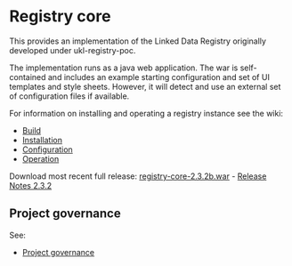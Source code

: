 # Registry core

This provides an implementation of the Linked Data Registry originally developed under ukl-registry-poc.

The implementation runs as a java web application.
The war is self-contained and includes an example starting configuration and set of UI templates and style sheets.
However, it will detect and use an external set of configuration files if available.

For information on installing and operating a registry instance see the wiki:
   * [Build](https://github.com/UKGovLD/registry-core/wiki/Build)
   * [Installation](https://github.com/UKGovLD/registry-core/wiki/Installation)
   * [Configuration](https://github.com/UKGovLD/registry-core/wiki/Configuration)
   * [Operation](https://github.com/UKGovLD/registry-core/wiki/Operation)
 
Download most recent full release: [registry-core-2.3.2b.war](https://s3-eu-west-1.amazonaws.com/ukgovld/release/com/github/ukgovld/registry-core/2.3.2b/registry-core-2.3.2b.war) - 
[Release Notes 2.3.2](https://github.com/UKGovLD/registry-core/wiki/Release-2.3.2)

## Project governance

See:
   * [Project governance](https://github.com/der/ukl-registry-poc/wiki/Project-Governance)
